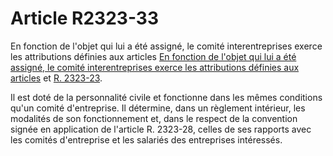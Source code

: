 # Article R2323-33

En fonction de l'objet qui lui a été assigné, le comité interentreprises exerce les attributions définies aux articles [En fonction de l'objet qui lui a été assigné, le comité interentreprises exerce les attributions définies aux articles][1] et [R. 2323-23][2]. 

  
Il est doté de la personnalité civile et fonctionne dans les mêmes conditions qu'un comité d'entreprise. Il détermine, dans un règlement intérieur, les modalités de son fonctionnement et, dans le respect de la convention signée en application de l'article R. 2323-28, celles de ses rapports avec les comités d'entreprise et les salariés des entreprises intéressés.

 [1]: /affichCodeArticle.do?cidTexte=LEGITEXT000006072050&idArticle=LEGIARTI000018485664&dateTexte=&categorieLien=cid
 [2]: /affichCodeArticle.do?cidTexte=LEGITEXT000006072050&idArticle=LEGIARTI000018485669&dateTexte=&categorieLien=cid